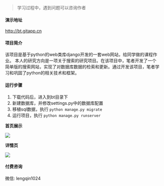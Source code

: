 > 学习过程中，遇到问题可以咨询作者

#### 演示地址

http://bt.gitapp.cn

#### 项目简介

该项目是基于python的web类库django开发的一套web网站，给同学做的课程作业。
本人的研究方向是一项关于搜索的研究项目。在该项目中，笔者开发了一个简单版的搜索网站，实现了对数据库数据的检索和更新。通过开发该项目，笔者学习和巩固了python的相关技术和框架。

#### 运行步骤

1. 下载代码后，进入到bt目录下
2. 新建数据库，并修改settings.py中的数据库配置
3. 移植sql数据，执行 `python manage.py migrate`
4. 运行项目，执行 `python manage.py runserver`

**首页展示** 

![](https://github.com/geeeeeeeek/bt/blob/master/static/img/demo01.png)
 

**详情页**

![](https://github.com/geeeeeeeek/bt/blob/master/static/img/demo02.png)


#### 付费咨询

微信: lengqin1024